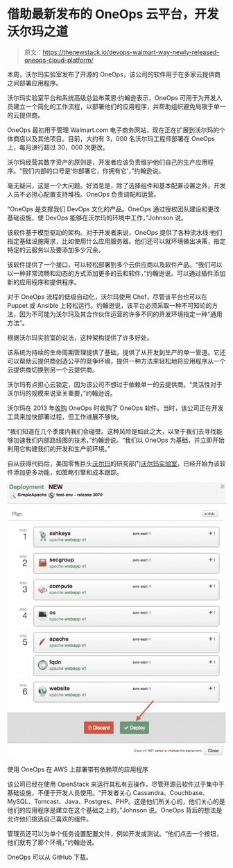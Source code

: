 # 借助最新发布的 OneOps 云平台，开发沃尔玛之道

> 原文：<https://thenewstack.io/devops-walmart-way-newly-released-oneops-cloud-platform/>

本周，沃尔玛实验室发布了开源的 OneOps，该公司的软件用于在多家云提供商之间部署应用程序。

沃尔玛实验室平台和系统高级总监布莱恩·约翰逊表示，OneOps 可用于为开发人员建立一个简化的工作流程，以部署他们的应用程序，并帮助组织避免局限于单一的云提供商。

OneOps 最初用于管理 Walmart.com 电子商务网站，现在正在扩展到沃尔玛的个体商店以及其他项目。目前，大约有 3，000 名沃尔玛工程师部署在 OneOps 上，每月进行超过 30，000 次更改。

沃尔玛经营其数字资产的原则是，开发者应该负责维护他们自己的生产应用程序。“我们内部的口号是‘你部署它，你拥有它’，”约翰逊说。

毫无疑问，这是一个大问题。好消息是，除了选择组件和基本配置设置之外，开发人员不必担心配置支持堆栈。OneOps 负责调配和运营。

“OneOps 是支撑我们 DevOps 文化的产品。OneOps 通过授权团队建设和更改基础设施，使 DevOps 能够在沃尔玛的环境中工作，”Johnson 说。

该软件基于模型驱动的架构。对于开发者来说，OneOps 提供了各种流水线:他们指定基础设施需求，比如使用什么应用服务器。他们还可以就环境做出决策，指定特定的云服务以及要添加多少冗余。

该软件提供了一个接口，可以轻松部署到多个云供应商以及软件产品。“我们可以以一种非常流畅和动态的方式添加更多的云和软件，”约翰逊说。可以通过插件添加新的应用程序和提供程序。

对于 OneOps 流程的低级自动化，沃尔玛使用 Chef，尽管该平台也可以在 Puppet 或 Ansible 上轻松运行。约翰逊说，该平台必须采取一种不可知论的方法，因为不可能为沃尔玛及其合作伙伴运营的许多不同的开发环境指定一种“通用方法”。

根据沃尔玛实验室的说法，这种架构提供了许多好处。

该系统为持续的生命周期管理提供了基础，提供了从开发到生产的单一管道。它还可以帮助云提供商创造公平的竞争环境，提供一种方法来轻松地将应用程序从一个云提供商切换到另一个云提供商。

沃尔玛有点担心云锁定，因为该公司不想过于依赖单一的云提供商。“灵活性对于沃尔玛的规模来说至关重要，”约翰逊说。

沃尔玛在 2013 年[收购](http://techcrunch.com/2013/05/14/walmartlabs-acquires-cloud-computing-startup-oneops-delicious-founders-tasty-labs/) OneOps 时收购了 OneOps 软件。当时，该公司正在开发工具来加快部署过程，但工作进展不够快。

“我们知道在几个季度内我们会碰壁。这种风险是如此之大，以至于我们去寻找能够加速我们内部路线图的技术，”约翰逊说。“我们以 OneOps 为基础，并立即开始利用它构建我们的开发和生产前环境。”

自从获得代码后，美国零售巨头[沃尔玛](http://www.walmart.com/)的研究部门[沃尔玛实验室](http://www.walmartlabs.com/)，已经开始为该软件添加更多功能，如策略引擎和成本跟踪。

![Deploying an application on AWS, using OneOps](img/aa6408afef5a336bce485eb129833fc8.png)

使用 OneOps 在 AWS 上部署带有依赖项的应用程序

该公司已经在使用 OpenStack 来运行其私有云操作，尽管开源云软件过于集中于基础设施，不便于开发人员使用。“开发者关心 Cassandra、Couchbase、MySQL、Tomcast、Java、Postgres、PHP。这是他们所关心的，他们关心的是他们的应用程序是建立在这个基础之上的，”Johnson 说。OneOps 背后的想法是允许他们挑选自己喜欢的组件。

管理员还可以为单个任务设置配置文件，例如开发或测试。“他们点击一个按钮，他们就有了那个环境，”约翰逊说。

OneOps 可以从 GitHub 下载。

<svg xmlns:xlink="http://www.w3.org/1999/xlink" viewBox="0 0 68 31" version="1.1"><title>Group</title> <desc>Created with Sketch.</desc></svg>